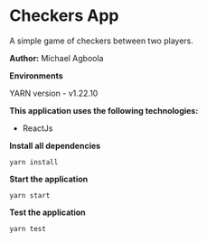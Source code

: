 # Checkers App

A simple game of checkers between two players.

**Author:** Michael Agboola

**Environments**

YARN version - v1.22.10

**This application uses the following technologies:**

- ReactJs

**Install all dependencies**

```
yarn install
```

**Start the application**

```
yarn start
```

**Test the application**

```
yarn test
```
